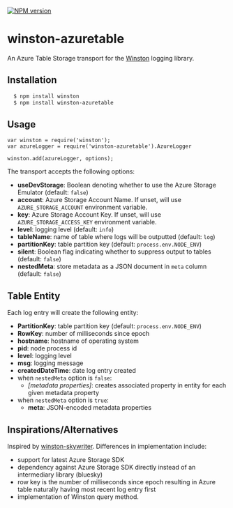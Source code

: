 [![NPM version](https://badge.fury.io/js/winston-azuretable.svg)](http://badge.fury.io/js/winston-azuretable)

winston-azuretable
==================

An Azure Table Storage transport for the [Winston](https://github.com/flatiron/winston) logging library.

Installation
------------

```bash
  $ npm install winston
  $ npm install winston-azuretable
```

Usage
-----
```
var winston = require('winston');
var azureLogger = require('winston-azuretable').AzureLogger

winston.add(azureLogger, options);
```

The transport accepts the following options:

* **useDevStorage**: Boolean denoting whether to use the Azure Storage Emulator (default: `false`)
* **account**: Azure Storage Account Name. If unset, will use `AZURE_STORAGE_ACCOUNT` environment variable.
* **key**: Azure Storage Account Key. If unset, will use  `AZURE_STORAGE_ACCESS_KEY` environment variable.
* **level**: logging level (default: `info`)
* **tableName**: name of table where logs will be outputted (default: `log`)
* **partitionKey**: table partition key (default: `process.env.NODE_ENV`)
* **silent**: Boolean flag indicating whether to suppress output to tables (default: `false`)
* **nestedMeta**: store metadata as a JSON document in `meta` column (default: `false`)

Table Entity
------------
Each log entry will create the following entity:

* **PartitionKey**: table partition key (default: `process.env.NODE_ENV`)
* **RowKey**: number of milliseconds since epoch
* **hostname**: hostname of operating system
* **pid**: node process id
* **level**: logging level
* **msg**: logging message
* **createdDateTime**: date log entry created
* when `nestedMeta` option is `false`:
  * *[metadata properties]*: creates associated property in entity for each given metadata property
* when `nestedMeta` option is `true`:
  * **meta**: JSON-encoded metadata properties


Inspirations/Alternatives
-------------------------
Inspired by [winston-skywriter](https://github.com/pofallon/winston-skywriter/). Differences in implementation include: 

* support for latest Azure Storage SDK
* dependency against Azure Storage SDK directly instead of an intermediary library (bluesky)
* row key is the number of milliseconds since epoch resulting in Azure table naturally having most recent log entry first
* implementation of Winston query method.
